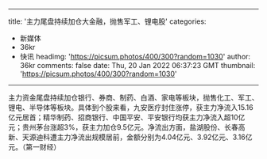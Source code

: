 
---
title: '主力尾盘持续加仓大金融，抛售军工、锂电股'
categories: 
 - 新媒体
 - 36kr
 - 快讯
headimg: 'https://picsum.photos/400/300?random=1030'
author: 36kr
comments: false
date: Thu, 20 Jan 2022 06:37:23 GMT
thumbnail: 'https://picsum.photos/400/300?random=1030'
---

<div>   
主力资金尾盘持续加仓银行、券商、制药、白酒、家电等板块，抛售化工、军工、锂电、半导体等板块。具体到个股来看，九安医疗封住涨停，获主力净流入15.16亿元居首；精华制药、招商银行、中国平安、平安银行均获主力净流入超10亿元；贵州茅台涨超3%，获主力加仓9.5亿元。净流出方面，盐湖股份、长春高新、天源迪科遭主力净流出规模居前，金额分别为4.04亿元、3.92亿元、3.16亿元。（第一财经）  
</div>
            